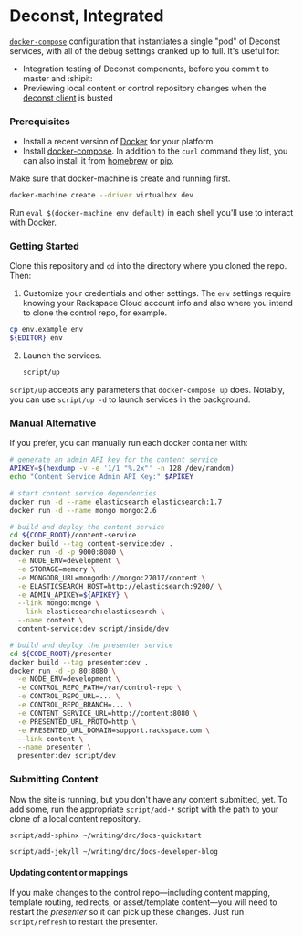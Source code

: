 # Deconst, Integrated

[`docker-compose`](https://docs.docker.com/compose/) configuration that instantiates a single "pod" of Deconst services, with all of the debug settings cranked up to full. It's useful for:

 * Integration testing of Deconst components, before you commit to master and :shipit:
 * Previewing local content or control repository changes when the [deconst client](https://github.com/deconst/client) is busted

### Prerequisites

 * Install a recent version of [Docker](https://docs.docker.com/installation/#installation) for your platform.
 * Install [docker-compose](https://docs.docker.com/compose/install/). In addition to the `curl` command they list, you can also install it from [homebrew](http://brew.sh/) or [pip](https://pypi.python.org/pypi/docker-compose/1.3.0rc1).

Make sure that docker-machine is create and running first.

```bash
docker-machine create --driver virtualbox dev
```

Run `eval $(docker-machine env default)` in each shell you'll use to interact with Docker.

### Getting Started

Clone this repository and `cd` into the directory where you cloned the repo. Then:

1. Customize your credentials and other settings. The `env`
settings require knowing your Rackspace Cloud account info
and also where you intend to clone the control repo, for example.
  ```bash
  cp env.example env
  ${EDITOR} env
  ```
2. Launch the services.
   ```bash
   script/up
   ```

`script/up` accepts any parameters that `docker-compose up` does. Notably, you can use `script/up -d` to launch services in the background.


### Manual Alternative

If you prefer, you can manually run each docker container with:

```bash
# generate an admin API key for the content service
APIKEY=$(hexdump -v -e '1/1 "%.2x"' -n 128 /dev/random)
echo "Content Service Admin API Key:" $APIKEY

# start content service dependencies
docker run -d --name elasticsearch elasticsearch:1.7
docker run -d --name mongo mongo:2.6

# build and deploy the content service
cd ${CODE_ROOT}/content-service
docker build --tag content-service:dev .
docker run -d -p 9000:8080 \
  -e NODE_ENV=development \
  -e STORAGE=memory \
  -e MONGODB_URL=mongodb://mongo:27017/content \
  -e ELASTICSEARCH_HOST=http://elasticsearch:9200/ \
  -e ADMIN_APIKEY=${APIKEY} \
  --link mongo:mongo \
  --link elasticsearch:elasticsearch \
  --name content \
  content-service:dev script/inside/dev

# build and deploy the presenter service
cd ${CODE_ROOT}/presenter
docker build --tag presenter:dev .
docker run -d -p 80:8080 \
  -e NODE_ENV=development \
  -e CONTROL_REPO_PATH=/var/control-repo \
  -e CONTROL_REPO_URL=... \
  -e CONTROL_REPO_BRANCH=... \
  -e CONTENT_SERVICE_URL=http://content:8080 \
  -e PRESENTED_URL_PROTO=http \
  -e PRESENTED_URL_DOMAIN=support.rackspace.com \
  --link content \
  --name presenter \
  presenter:dev script/dev
```

### Submitting Content

Now the site is running, but you don't have any content submitted, yet. To add some, run the appropriate `script/add-*` script with the path to your clone of a local content repository.

```bash
script/add-sphinx ~/writing/drc/docs-quickstart

script/add-jekyll ~/writing/drc/docs-developer-blog
```

#### Updating content or mappings

If you make changes to the control repo—including content mapping, template routing, redirects, or asset/template content—you will need to restart the _presenter_ so it can pick up these changes. Just run `script/refresh` to restart the presenter.
